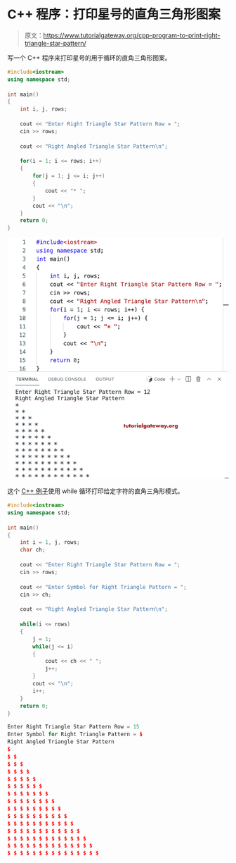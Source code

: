 # C++ 程序：打印星号的直角三角形图案

> 原文：<https://www.tutorialgateway.org/cpp-program-to-print-right-triangle-star-pattern/>

写一个 C++ 程序来打印星号的用于循环的直角三角形图案。

```cpp
#include<iostream>
using namespace std;

int main()
{
	int i, j, rows;

    cout << "Enter Right Triangle Star Pattern Row = ";
    cin >> rows;

    cout << "Right Angled Triangle Star Pattern\n"; 

    for(i = 1; i <= rows; i++)
    {
    	for(j = 1; j <= i; j++)
		{
            cout << "* ";
        }
        cout << "\n";
    }		
 	return 0;
}
```

![C++ Program to Print Right Triangle Star Pattern](img/95886b7697ef2075fc722026409776e3.png)

这个 [C++ 例子](https://www.tutorialgateway.org/cpp-programs/)使用 while 循环打印给定字符的直角三角形模式。

```cpp
#include<iostream>
using namespace std;

int main()
{
	int i = 1, j, rows;
    char ch;

    cout << "Enter Right Triangle Star Pattern Row = ";
    cin >> rows;

    cout << "Enter Symbol for Right Triangle Pattern = ";
    cin >> ch;

    cout << "Right Angled Triangle Star Pattern\n"; 

    while(i <= rows)
    {
        j = 1;
    	while(j <= i)
		{
            cout << ch << " ";
            j++;
        }
        cout << "\n";
        i++;
    }		
 	return 0;
}
```

```cpp
Enter Right Triangle Star Pattern Row = 15
Enter Symbol for Right Triangle Pattern = $
Right Angled Triangle Star Pattern
$ 
$ $ 
$ $ $ 
$ $ $ $ 
$ $ $ $ $ 
$ $ $ $ $ $ 
$ $ $ $ $ $ $ 
$ $ $ $ $ $ $ $ 
$ $ $ $ $ $ $ $ $ 
$ $ $ $ $ $ $ $ $ $ 
$ $ $ $ $ $ $ $ $ $ $ 
$ $ $ $ $ $ $ $ $ $ $ $ 
$ $ $ $ $ $ $ $ $ $ $ $ $ 
$ $ $ $ $ $ $ $ $ $ $ $ $ $ 
$ $ $ $ $ $ $ $ $ $ $ $ $ $ $
```